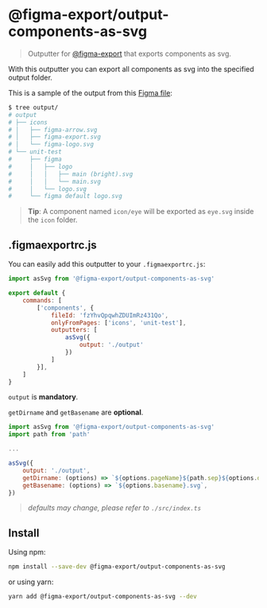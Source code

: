 # @figma-export/output-components-as-svg

> Outputter for [@figma-export](https://github.com/marcomontalbano/figma-export) that exports components as svg.

With this outputter you can export all components as svg into the specified output folder.

This is a sample of the output from this [Figma file](https://www.figma.com/file/fzYhvQpqwhZDUImRz431Qo):

```sh
$ tree output/
# output
# ├── icons
# │   ├── figma-arrow.svg
# │   ├── figma-export.svg
# │   └── figma-logo.svg
# └── unit-test
#     ├── figma
#     │   ├── logo
#     │   │   ├── main (bright).svg
#     │   │   └── main.svg
#     │   └── logo.svg
#     └── figma default logo.svg
```

> **Tip**: A component named `icon/eye` will be exported as `eye.svg` inside the `icon` folder.

## .figmaexportrc.js

You can easily add this outputter to your `.figmaexportrc.js`:

```js
import asSvg from '@figma-export/output-components-as-svg'

export default {
    commands: [
        ['components', {
            fileId: 'fzYhvQpqwhZDUImRz431Qo',
            onlyFromPages: ['icons', 'unit-test'],
            outputters: [
                asSvg({
                    output: './output'
                })
            ]
        }],
    ]
}
```

`output` is **mandatory**.

`getDirname` and `getBasename` are **optional**.

```js
import asSvg from '@figma-export/output-components-as-svg'
import path from 'path'

...

asSvg({
    output: './output',
    getDirname: (options) => `${options.pageName}${path.sep}${options.dirname}`,
    getBasename: (options) => `${options.basename}.svg`,
})
```

> *defaults may change, please refer to `./src/index.ts`*

## Install

Using npm:

```sh
npm install --save-dev @figma-export/output-components-as-svg
```

or using yarn:

```sh
yarn add @figma-export/output-components-as-svg --dev
```
